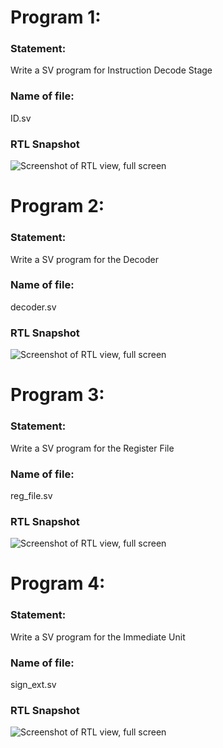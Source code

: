 # Program 1: 
### Statement: 
Write a SV program for Instruction Decode Stage

### Name of file:
ID.sv

### RTL Snapshot
![Screenshot of RTL view, full screen](<program1.png>)

# Program 2: 
### Statement: 
Write a SV program for the Decoder

### Name of file:
decoder.sv

### RTL Snapshot
![Screenshot of RTL view, full screen](<program1.png>)

# Program 3: 
### Statement: 
Write a SV program for the Register File

### Name of file:
reg_file.sv

### RTL Snapshot
![Screenshot of RTL view, full screen](<program1.png>)

# Program 4: 
### Statement: 
Write a SV program for the Immediate Unit

### Name of file:
sign_ext.sv

### RTL Snapshot
![Screenshot of RTL view, full screen](<program1.png>)